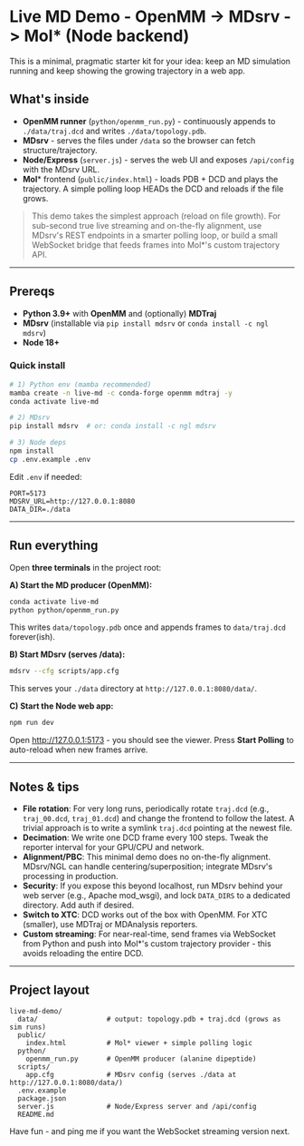 # Live MD Demo - OpenMM -> MDsrv -> Mol* (Node backend)

This is a minimal, pragmatic starter kit for your idea: keep an MD simulation running and keep showing the growing trajectory in a web app.

## What's inside

- **OpenMM runner** (`python/openmm_run.py`) - continuously appends to `./data/traj.dcd` and writes `./data/topology.pdb`.
- **MDsrv** - serves the files under `/data` so the browser can fetch structure/trajectory.
- **Node/Express** (`server.js`) - serves the web UI and exposes `/api/config` with the MDsrv URL.
- **Mol*** frontend (`public/index.html`) - loads PDB + DCD and plays the trajectory. A simple polling loop HEADs the DCD and reloads if the file grows.

> This demo takes the simplest approach (reload on file growth). For sub-second true live streaming and on-the-fly alignment, use MDsrv's REST endpoints in a smarter polling loop, or build a small WebSocket bridge that feeds frames into Mol*'s custom trajectory API.

---

## Prereqs

- **Python 3.9+** with **OpenMM** and (optionally) **MDTraj**
- **MDsrv** (installable via `pip install mdsrv` or `conda install -c ngl mdsrv`)
- **Node 18+**

### Quick install

```bash
# 1) Python env (mamba recommended)
mamba create -n live-md -c conda-forge openmm mdtraj -y
conda activate live-md

# 2) MDsrv
pip install mdsrv  # or: conda install -c ngl mdsrv

# 3) Node deps
npm install
cp .env.example .env
```

Edit `.env` if needed:
```
PORT=5173
MDSRV_URL=http://127.0.0.1:8080
DATA_DIR=./data
```

---

## Run everything

Open **three terminals** in the project root:

**A) Start the MD producer (OpenMM):**
```bash
conda activate live-md
python python/openmm_run.py
```
This writes `data/topology.pdb` once and appends frames to `data/traj.dcd` forever(ish).

**B) Start MDsrv (serves /data):**
```bash
mdsrv --cfg scripts/app.cfg
```
This serves your `./data` directory at `http://127.0.0.1:8080/data/`.

**C) Start the Node web app:**
```bash
npm run dev
```
Open http://127.0.0.1:5173 - you should see the viewer. Press **Start Polling** to auto-reload when new frames arrive.

---

## Notes & tips

- **File rotation**: For very long runs, periodically rotate `traj.dcd` (e.g., `traj_00.dcd`, `traj_01.dcd`) and change the frontend to follow the latest. A trivial approach is to write a symlink `traj.dcd` pointing at the newest file.
- **Decimation**: We write one DCD frame every 100 steps. Tweak the reporter interval for your GPU/CPU and network.
- **Alignment/PBC**: This minimal demo does no on-the-fly alignment. MDsrv/NGL can handle centering/superposition; integrate MDsrv's processing in production.
- **Security**: If you expose this beyond localhost, run MDsrv behind your web server (e.g., Apache mod_wsgi), and lock `DATA_DIRS` to a dedicated directory. Add auth if desired.
- **Switch to XTC**: DCD works out of the box with OpenMM. For XTC (smaller), use MDTraj or MDAnalysis reporters.
- **Custom streaming**: For near-real-time, send frames via WebSocket from Python and push into Mol*'s custom trajectory provider - this avoids reloading the entire DCD.

---

## Project layout

```
live-md-demo/
  data/                 # output: topology.pdb + traj.dcd (grows as sim runs)
  public/
    index.html          # Mol* viewer + simple polling logic
  python/
    openmm_run.py       # OpenMM producer (alanine dipeptide)
  scripts/
    app.cfg             # MDsrv config (serves ./data at http://127.0.0.1:8080/data/)
  .env.example
  package.json
  server.js             # Node/Express server and /api/config
  README.md
```

Have fun - and ping me if you want the WebSocket streaming version next.